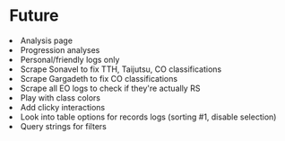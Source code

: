 <div>
  <p>
    <h1>Future</h1>
    <li>Analysis page</li>
    <li>Progression analyses</li>
    <li>Personal/friendly logs only</li>
    <li>Scrape Sonavel to fix TTH, Taijutsu, CO classifications</li>
    <li>Scrape Gargadeth to fix CO classifications</li>
    <li>Scrape all EO logs to check if they're actually RS</li>
    <li>Play with class colors</li>
    <li>Add clicky interactions</li>
    <li>Look into table options for records logs (sorting #1, disable selection)</li>
    <li>Query strings for filters</li>
  </p>
</div>
